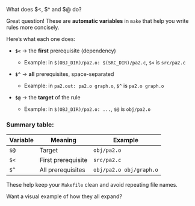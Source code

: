 What does $<, $^ and $@ do?

Great question! These are **automatic variables** in `make` that help you write rules more concisely.

Here’s what each one does:

- **`$<`** → the **first** prerequisite (dependency)  
  - Example: in `$(OBJ_DIR)/pa2.o: $(SRC_DIR)/pa2.c`, `$<` is `src/pa2.c`

- **`$^`** → **all** prerequisites, space-separated  
  - Example: in `pa2.out: pa2.o graph.o`, `$^` is `pa2.o graph.o`

- **`$@`** → the **target** of the rule  
  - Example: in `$(OBJ_DIR)/pa2.o: ...`, `$@` is `obj/pa2.o`

### Summary table:

| Variable | Meaning                     | Example                    |
|----------|-----------------------------|----------------------------|
| `$@`     | Target                      | `obj/pa2.o`                |
| `$<`     | First prerequisite          | `src/pa2.c`                |
| `$^`     | All prerequisites           | `obj/pa2.o obj/graph.o`    |

These help keep your `Makefile` clean and avoid repeating file names.

Want a visual example of how they all expand?